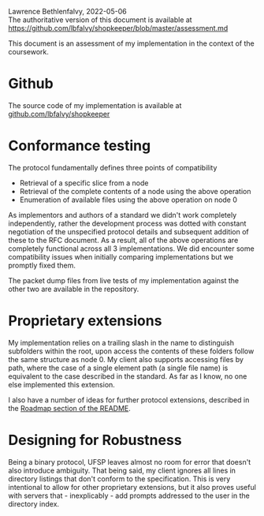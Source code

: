 Lawrence Bethlenfalvy, 2022-05-06  
The authoritative version of this document is available at
https://github.com/lbfalvy/shopkeeper/blob/master/assessment.md

This document is an assessment of my implementation in the context of the coursework.

# Github

The source code of my implementation is available at [github.com/lbfalvy/shopkeeper](https://github.com/lbfalvy/shopkeeper)

# Conformance testing

The protocol fundamentally defines three points of compatibility

- Retrieval of a specific slice from a node
- Retrieval of the complete contents of a node using the above operation
- Enumeration of available files using the above operation on node 0

As implementors and authors of a standard we didn't work completely independently, rather the development process was dotted with constant negotiation of the unspecified protocol details and subsequent addition of these to the RFC document. As a result, all of the above operations are completely functional across all 3 implementations. We did encounter some compatibility issues when initially comparing implementations but we promptly fixed them.

The packet dump files from live tests of my implementation against the other two are available in the repository.

# Proprietary extensions

My implementation relies on a trailing slash in the name to distinguish subfolders within the root, upon access the contents of these folders follow the same structure as node 0. My client also supports accessing files by path, where the case of a single element path (a single file name) is equivalent to the case described in the standard. As far as I know, no one else implemented this extension.

I also have a number of ideas for further protocol extensions, described in the [Roadmap section of the README](https://github.com/lbfalvy/shopkeeper#Roadmap).

# Designing for Robustness

Being a binary protocol, UFSP leaves almost no room for error that doesn't also introduce ambiguity. That being said, my client ignores all lines in directory listings that don't conform to the specification. This is very intentional to allow for other proprietary extensions, but it also proves useful with servers that - inexplicably - add prompts addressed to the user in the directory index.
